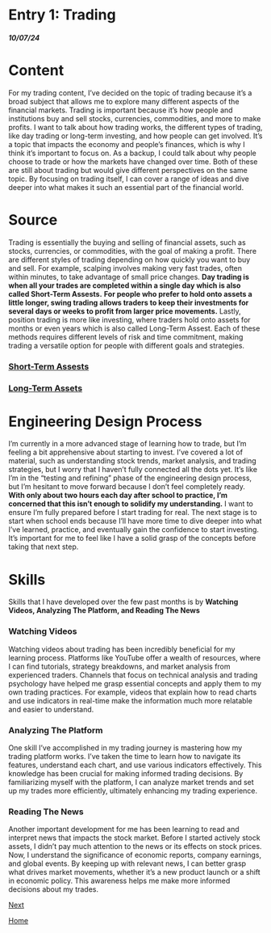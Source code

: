 # Entry 1: Trading
##### 10/07/24

<h1>Content</h1>
<p>For my trading content, I’ve decided on the topic of trading because it’s a broad subject that allows me to explore many different aspects of the financial markets. Trading is important because it’s how people and institutions buy and sell stocks, currencies, commodities, and more to make profits. I want to talk about how trading works, the different types of trading, like day trading or long-term investing, and how people can get involved. It’s a topic that impacts the economy and people’s finances, which is why I think it’s important to focus on. As a backup, I could talk about why people choose to trade or how the markets have changed over time. Both of these are still about trading but would give different perspectives on the same topic. By focusing on trading itself, I can cover a range of ideas and dive deeper into what makes it such an essential part of the financial world.</p>

<h1>Source</h1>
<p>Trading is essentially the buying and selling of financial assets, such as stocks, currencies, or commodities, with the goal of making a profit. There are different styles of trading depending on how quickly you want to buy and sell. For example, scalping involves making very fast trades, often within minutes, to take advantage of small price changes. <strong>Day trading is when all your trades are completed within a single day which is also called Short-Term Assests.</strong> <strong>For people who prefer to hold onto assets a little longer, swing trading allows traders to keep their investments for several days or weeks to profit from larger price movements.</strong> Lastly, position trading is more like investing, where traders hold onto assets for months or even years which is also called Long-Term Assest. Each of these methods requires different levels of risk and time commitment, making trading a versatile option for people with different goals and strategies.</p>
<h3><a href="https://en.wikipedia.org/wiki/Short-term_trading">Short-Term Assests</a></h3>
<h3><a href="https://en.wikipedia.org/wiki/Long_(finance)">Long-Term Assets</a></h3>

<h1>Engineering Design Process</h1>
<p>I’m currently in a more advanced stage of learning how to trade, but I’m feeling a bit apprehensive about starting to invest. I’ve covered a lot of material, such as understanding stock trends, market analysis, and trading strategies, but I worry that I haven’t fully connected all the dots yet. It’s like I’m in the “testing and refining” phase of the engineering design process, but I’m hesitant to move forward because I don’t feel completely ready. <strong>With only about two hours each day after school to practice, I’m concerned that this isn’t enough to solidify my understanding.</strong> I want to ensure I’m fully prepared before I start trading for real. The next stage is to start when school ends because I’ll have more time to dive deeper into what I’ve learned, practice, and eventually gain the confidence to start investing. It’s important for me to feel like I have a solid grasp of the concepts before taking that next step.</p>

<h1>Skills</h1>
<p>Skills that I have developed over the few past months is by <strong>Watching Videos, Analyzing The Platform, and Reading The News</strong></p>
<h3> Watching Videos</h3>
<p>Watching videos about trading has been incredibly beneficial for my learning process. Platforms like YouTube offer a wealth of resources, where I can find tutorials, strategy breakdowns, and market analysis from experienced traders. Channels that focus on technical analysis and trading psychology have helped me grasp essential concepts and apply them to my own trading practices. For example, videos that explain how to read charts and use indicators in real-time make the information much more relatable and easier to understand.</p>

<h3>Analyzing The Platform</h3>
<p>One skill I’ve accomplished in my trading journey is mastering how my trading platform works. I’ve taken the time to learn how to navigate its features, understand each chart, and use various indicators effectively. This knowledge has been crucial for making informed trading decisions. By familiarizing myself with the platform, I can analyze market trends and set up my trades more efficiently, ultimately enhancing my trading experience.</p>

<h3>Reading The News</h3>
<p>Another important development for me has been learning to read and interpret news that impacts the stock market. Before I started actively stock assets, I didn’t pay much attention to the news or its effects on stock prices. Now, I understand the significance of economic reports, company earnings, and global events. By keeping up with relevant news, I can better grasp what drives market movements, whether it’s a new product launch or a shift in economic policy. This awareness helps me make more informed decisions about my trades.</p>

[Next](entry02.md)

[Home](../README.md)
